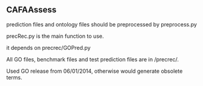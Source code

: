 ## CAFAAssess
prediction files and ontology files should be preprocessed by preprocess.py

precRec.py is the main function to use.

it depends on precrec/GOPred.py

All GO files, benchmark files and test prediction files are in /precrec/. 

Used GO release from 06/01/2014, otherwise would generate obsolete terms.
